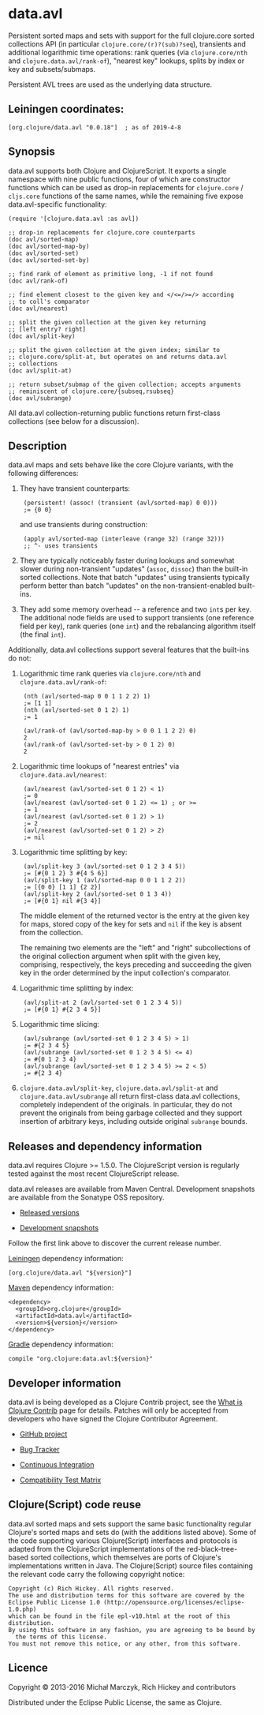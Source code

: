 # data.avl

Persistent sorted maps and sets with support for the full clojure.core
sorted collections API (in particular `clojure.core/(r)?(sub)?seq`),
transients and additional logarithmic time operations: rank queries
(via `clojure.core/nth` and `clojure.data.avl/rank-of`), "nearest key"
lookups, splits by index or key and subsets/submaps.

Persistent AVL trees are used as the underlying data structure.

## Leiningen coordinates:

    [org.clojure/data.avl "0.0.18"]  ; as of 2019-4-8

## Synopsis

data.avl supports both Clojure and ClojureScript. It exports a single
namespace with nine public functions, four of which are constructor
functions which can be used as drop-in replacements for `clojure.core`
/ `cljs.core` functions of the same names, while the remaining five
expose data.avl-specific functionality:

    (require '[clojure.data.avl :as avl])

    ;; drop-in replacements for clojure.core counterparts
    (doc avl/sorted-map)
    (doc avl/sorted-map-by)
    (doc avl/sorted-set)
    (doc avl/sorted-set-by)

    ;; find rank of element as primitive long, -1 if not found
    (doc avl/rank-of)

    ;; find element closest to the given key and </<=/>=/> according
    ;; to coll's comparator
    (doc avl/nearest)

    ;; split the given collection at the given key returning
    ;; [left entry? right]
    (doc avl/split-key)

    ;; split the given collection at the given index; similar to
    ;; clojure.core/split-at, but operates on and returns data.avl
    ;; collections
    (doc avl/split-at)

    ;; return subset/submap of the given collection; accepts arguments
    ;; reminiscent of clojure.core/{subseq,rsubseq}
    (doc avl/subrange)

All data.avl collection-returning public functions return first-class
collections (see below for a discussion).

## Description

data.avl maps and sets behave like the core Clojure variants, with the
following differences:

1. They have transient counterparts:

        (persistent! (assoc! (transient (avl/sorted-map) 0 0)))
        ;= {0 0}

   and use transients during construction:

        (apply avl/sorted-map (interleave (range 32) (range 32)))
        ;; ^- uses transients

2. They are typically noticeably faster during lookups and somewhat
   slower during non-transient "updates" (`assoc`, `dissoc`) than the
   built-in sorted collections. Note that batch "updates" using
   transients typically perform better than batch "updates" on the
   non-transient-enabled built-ins.

3. They add some memory overhead -- a reference and two `int`s per
   key. The additional node fields are used to support transients (one
   reference field per key), rank queries (one `int`) and the
   rebalancing algorithm itself (the final `int`).

Additionally, data.avl collections support several features that the
built-ins do not:

1. Logarithmic time rank queries via `clojure.core/nth` and
   `clojure.data.avl/rank-of`:

        (nth (avl/sorted-map 0 0 1 1 2 2) 1)
        ;= [1 1]
        (nth (avl/sorted-set 0 1 2) 1)
        ;= 1
        
        (avl/rank-of (avl/sorted-map-by > 0 0 1 1 2 2) 0)
        2
        (avl/rank-of (avl/sorted-set-by > 0 1 2) 0)
        2

2. Logarithmic time lookups of "nearest entries" via
   `clojure.data.avl/nearest`:

        (avl/nearest (avl/sorted-set 0 1 2) < 1)
        ;= 0
        (avl/nearest (avl/sorted-set 0 1 2) <= 1) ; or >=
        ;= 1
        (avl/nearest (avl/sorted-set 0 1 2) > 1)
        ;= 2
        (avl/nearest (avl/sorted-set 0 1 2) > 2)
        ;= nil

3. Logarithmic time splitting by key:

        (avl/split-key 3 (avl/sorted-set 0 1 2 3 4 5))
        ;= [#{0 1 2} 3 #{4 5 6}]
        (avl/split-key 1 (avl/sorted-map 0 0 1 1 2 2))
        ;= [{0 0} [1 1] {2 2}]
        (avl/split-key 2 (avl/sorted-set 0 1 3 4))
        ;= [#{0 1} nil #{3 4}]

   The middle element of the returned vector is the entry at the given
   key for maps, stored copy of the key for sets and `nil` if the key
   is absent from the collection.

   The remaining two elements are the "left" and "right"
   subcollections of the original collection argument when split with
   the given key, comprising, respectively, the keys preceding and
   succeeding the given key in the order determined by the input
   collection's comparator.
   
4. Logarithmic time splitting by index:

        (avl/split-at 2 (avl/sorted-set 0 1 2 3 4 5))
        ;= [#{0 1} #{2 3 4 5}]

5. Logarithmic time slicing:

        (avl/subrange (avl/sorted-set 0 1 2 3 4 5) > 1)
        ;= #{2 3 4 5}
        (avl/subrange (avl/sorted-set 0 1 2 3 4 5) <= 4)
        ;= #{0 1 2 3 4}
        (avl/subrange (avl/sorted-set 0 1 2 3 4 5) >= 2 < 5)
        ;= #{2 3 4}

6. `clojure.data.avl/split-key`, `clojure.data.avl/split-at` and
   `clojure.data.avl/subrange` all return first-class data.avl
   collections, completely independent of the originals. In
   particular, they do not prevent the originals from being garbage
   collected and they support insertion of arbitrary keys, including
   outside original `subrange` bounds.

## Releases and dependency information

data.avl requires Clojure >= 1.5.0. The ClojureScript version is
regularly tested against the most recent ClojureScript release.

data.avl releases are available from Maven Central. Development
snapshots are available from the Sonatype OSS repository.

 * [Released versions](http://search.maven.org/#search%7Cga%7C1%7Corg.clojure%2Fdata.avl)

 * [Development snapshots](https://oss.sonatype.org/index.html#nexus-search;gav~org.clojure~data.avl~~~)

Follow the first link above to discover the current release number.

[Leiningen](http://leiningen.org/) dependency information:

    [org.clojure/data.avl "${version}"]

[Maven](http://maven.apache.org/) dependency information:

    <dependency>
      <groupId>org.clojure</groupId>
      <artifactId>data.avl</artifactId>
      <version>${version}</version>
    </dependency>

[Gradle](http://www.gradle.org/) dependency information:

    compile "org.clojure:data.avl:${version}"

## Developer information

data.avl is being developed as a Clojure Contrib project, see the
[What is Clojure Contrib](http://dev.clojure.org/pages/viewpage.action?pageId=5767464)
page for details. Patches will only be accepted from developers who
have signed the Clojure Contributor Agreement.

* [GitHub project](https://github.com/clojure/data.avl)

* [Bug Tracker](http://dev.clojure.org/jira/browse/DAVL)

* [Continuous Integration](http://build.clojure.org/job/data.avl/)

* [Compatibility Test Matrix](http://build.clojure.org/job/data.avl-test-matrix/)

## Clojure(Script) code reuse

data.avl sorted maps and sets support the same basic functionality
regular Clojure's sorted maps and sets do (with the additions listed
above). Some of the code supporting various Clojure(Script) interfaces
and protocols is adapted from the ClojureScript implementations of the
red-black-tree-based sorted collections, which themselves are ports of
Clojure's implementations written in Java. The Clojure(Script) source
files containing the relevant code carry the following copyright
notice:

    Copyright (c) Rich Hickey. All rights reserved.
    The use and distribution terms for this software are covered by the
    Eclipse Public License 1.0 (http://opensource.org/licenses/eclipse-1.0.php)
    which can be found in the file epl-v10.html at the root of this distribution.
    By using this software in any fashion, you are agreeing to be bound by
      the terms of this license.
    You must not remove this notice, or any other, from this software.

## Licence

Copyright © 2013-2016 Michał Marczyk, Rich Hickey and contributors

Distributed under the Eclipse Public License, the same as Clojure.
